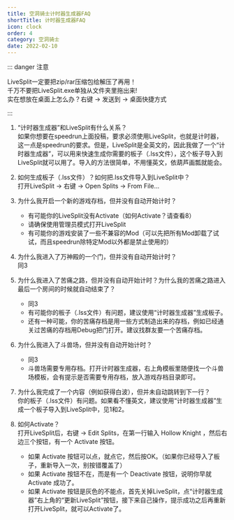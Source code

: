 ```yaml
---
title: 空洞骑士计时器生成器FAQ
shortTitle: 计时器生成器FAQ
icon: clock
order: 4
category: 空洞骑士
date: 2022-02-10
---
```


<!-- more -->

::: danger 注意

LiveSplit一定要把zip/rar压缩包给解压了再用！\
千万不要把LiveSplit.exe单独从文件夹里拖出来!\
实在想放在桌面上怎么办？右键 -> 发送到 -> 桌面快捷方式

:::

1. “计时器生成器”和LiveSplit有什么关系？\
   如果你想要在speedrun上面投稿，要求必须使用LiveSplit，也就是计时器，这一点是speedrun的要求。但是，LiveSplit是全英文的，因此我做了一个“计时器生成器”，可以用来快速生成你需要的板子（.lss文件），这个板子导入到LiveSplit就可以用了。导入的方法很简单，不用懂英文，依葫芦画瓢就能会。

2. 如何生成板子（.lss文件）？如何把.lss文件导入到LiveSplit中？\
   打开LiveSplit -> 右键 -> Open Splits -> From File...

3. 为什么我开启一个新的游戏存档，但并没有自动开始计时？
   - 有可能你的LiveSplit没有Activate（如何Activate？请查看8）
   - 请确保使用管理员模式打开LiveSplit
   - 有可能你的游戏安装了一些不兼容的Mod（可以先把所有Mod卸载了试试，而且speedrun除特定Mod以外都是禁止使用的）

4. 为什么我进入了万神殿的一个门，但并没有自动开始计时？\
   同3

5. 为什么我进入了苦痛之路，但并没有自动开始计时？为什么我的苦痛之路进入最后一个房间的时候就自动结束了？
   - 同3
   - 有可能你的板子（.lss文件）有问题，建议使用“计时器生成器”生成板子。
   - 还有一种可能，你的苦痛存档是用一些方式制造出来的存档，例如已经通关过苦痛的存档用Debug把门打开。建议找群友要一个苦痛存档。
  
6. 为什么我进入了斗兽场，但并没有自动开始计时？
   - 同3
   - 斗兽场需要专用存档。打开计时器生成器，右上角模板里随便找一个斗兽场模板，会有提示是否需要专用存档，放入游戏存档目录即可。

7. 为什么我完成了一个内容（例如获得白波），但并未自动跳转到下一行？\
   你的板子（.lss文件）有问题。如果看不懂英文，建议使用“计时器生成器”生成一个板子导入到LiveSplit中，见1和2。

8. 如何Activate？\
   打开LiveSplit后，右键 -> Edit Splits，在第一行输入 Hollow Knight ，然后右边三个按钮，有一个 Activate 按钮。
   - 如果 Activate 按钮可以点，就点它，然后按OK。（如果你已经导入了板子，重新导入一次，别按错覆盖了）
   - 如果 Activate 按钮不在，而是有一个 Deactivate 按钮，说明你早就 Activate 成功了。
   - 如果 Activate 按钮是灰色的不能点，首先关掉LiveSplit，点“计时器生成器”右上角的“更新LiveSplit”按钮，接下来自己操作，提示成功之后再重新打开LiveSplit，就可以Activate了。
